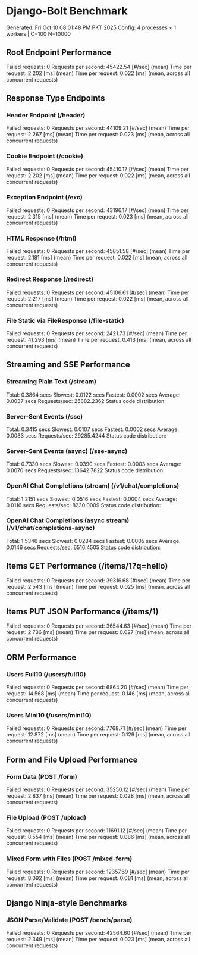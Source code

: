 # Django-Bolt Benchmark

Generated: Fri Oct 10 08:01:48 PM PKT 2025
Config: 4 processes × 1 workers | C=100 N=10000

## Root Endpoint Performance

Failed requests: 0
Requests per second: 45422.54 [#/sec] (mean)
Time per request: 2.202 [ms] (mean)
Time per request: 0.022 [ms] (mean, across all concurrent requests)

## Response Type Endpoints

### Header Endpoint (/header)

Failed requests: 0
Requests per second: 44109.21 [#/sec] (mean)
Time per request: 2.267 [ms] (mean)
Time per request: 0.023 [ms] (mean, across all concurrent requests)

### Cookie Endpoint (/cookie)

Failed requests: 0
Requests per second: 45410.17 [#/sec] (mean)
Time per request: 2.202 [ms] (mean)
Time per request: 0.022 [ms] (mean, across all concurrent requests)

### Exception Endpoint (/exc)

Failed requests: 0
Requests per second: 43196.17 [#/sec] (mean)
Time per request: 2.315 [ms] (mean)
Time per request: 0.023 [ms] (mean, across all concurrent requests)

### HTML Response (/html)

Failed requests: 0
Requests per second: 45851.58 [#/sec] (mean)
Time per request: 2.181 [ms] (mean)
Time per request: 0.022 [ms] (mean, across all concurrent requests)

### Redirect Response (/redirect)

Failed requests: 0
Requests per second: 45106.61 [#/sec] (mean)
Time per request: 2.217 [ms] (mean)
Time per request: 0.022 [ms] (mean, across all concurrent requests)

### File Static via FileResponse (/file-static)

Failed requests: 0
Requests per second: 2421.73 [#/sec] (mean)
Time per request: 41.293 [ms] (mean)
Time per request: 0.413 [ms] (mean, across all concurrent requests)

## Streaming and SSE Performance

### Streaming Plain Text (/stream)

Total: 0.3864 secs
Slowest: 0.0122 secs
Fastest: 0.0002 secs
Average: 0.0037 secs
Requests/sec: 25882.2362
Status code distribution:

### Server-Sent Events (/sse)

Total: 0.3415 secs
Slowest: 0.0107 secs
Fastest: 0.0002 secs
Average: 0.0033 secs
Requests/sec: 29285.4244
Status code distribution:

### Server-Sent Events (async) (/sse-async)

Total: 0.7330 secs
Slowest: 0.0390 secs
Fastest: 0.0003 secs
Average: 0.0070 secs
Requests/sec: 13642.7822
Status code distribution:

### OpenAI Chat Completions (stream) (/v1/chat/completions)

Total: 1.2151 secs
Slowest: 0.0516 secs
Fastest: 0.0004 secs
Average: 0.0116 secs
Requests/sec: 8230.0009
Status code distribution:

### OpenAI Chat Completions (async stream) (/v1/chat/completions-async)

Total: 1.5346 secs
Slowest: 0.0284 secs
Fastest: 0.0005 secs
Average: 0.0146 secs
Requests/sec: 6516.4505
Status code distribution:

## Items GET Performance (/items/1?q=hello)

Failed requests: 0
Requests per second: 39316.68 [#/sec] (mean)
Time per request: 2.543 [ms] (mean)
Time per request: 0.025 [ms] (mean, across all concurrent requests)

## Items PUT JSON Performance (/items/1)

Failed requests: 0
Requests per second: 36544.63 [#/sec] (mean)
Time per request: 2.736 [ms] (mean)
Time per request: 0.027 [ms] (mean, across all concurrent requests)

## ORM Performance

### Users Full10 (/users/full10)

Failed requests: 0
Requests per second: 6864.20 [#/sec] (mean)
Time per request: 14.568 [ms] (mean)
Time per request: 0.146 [ms] (mean, across all concurrent requests)

### Users Mini10 (/users/mini10)

Failed requests: 0
Requests per second: 7768.71 [#/sec] (mean)
Time per request: 12.872 [ms] (mean)
Time per request: 0.129 [ms] (mean, across all concurrent requests)

## Form and File Upload Performance

### Form Data (POST /form)

Failed requests: 0
Requests per second: 35250.12 [#/sec] (mean)
Time per request: 2.837 [ms] (mean)
Time per request: 0.028 [ms] (mean, across all concurrent requests)

### File Upload (POST /upload)

Failed requests: 0
Requests per second: 11691.12 [#/sec] (mean)
Time per request: 8.554 [ms] (mean)
Time per request: 0.086 [ms] (mean, across all concurrent requests)

### Mixed Form with Files (POST /mixed-form)

Failed requests: 0
Requests per second: 12357.69 [#/sec] (mean)
Time per request: 8.092 [ms] (mean)
Time per request: 0.081 [ms] (mean, across all concurrent requests)

## Django Ninja-style Benchmarks

### JSON Parse/Validate (POST /bench/parse)

Failed requests: 0
Requests per second: 42564.60 [#/sec] (mean)
Time per request: 2.349 [ms] (mean)
Time per request: 0.023 [ms] (mean, across all concurrent requests)
